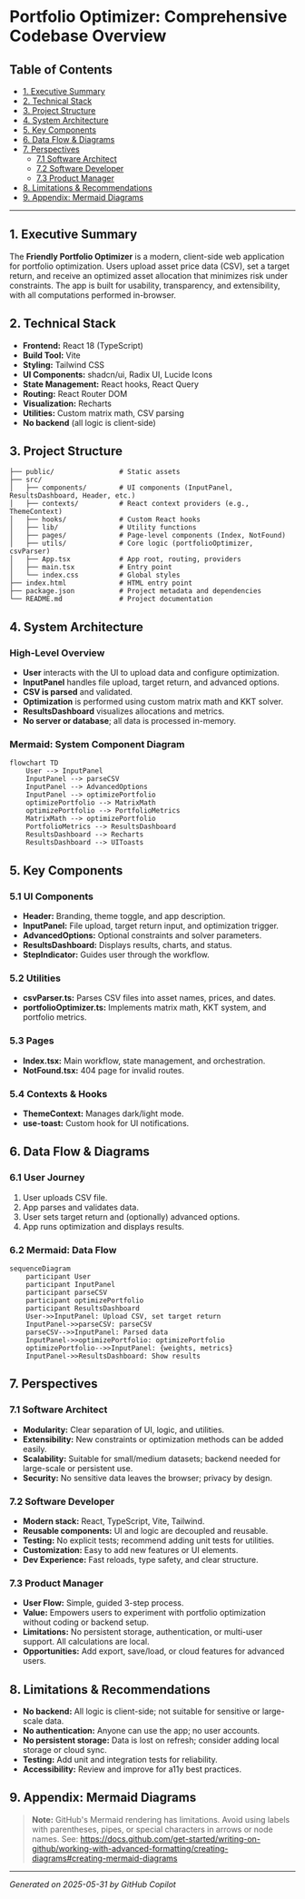 # Portfolio Optimizer: Comprehensive Codebase Overview

## Table of Contents
- [1. Executive Summary](#1-executive-summary)
- [2. Technical Stack](#2-technical-stack)
- [3. Project Structure](#3-project-structure)
- [4. System Architecture](#4-system-architecture)
- [5. Key Components](#5-key-components)
- [6. Data Flow & Diagrams](#6-data-flow--diagrams)
- [7. Perspectives](#7-perspectives)
  - [7.1 Software Architect](#71-software-architect)
  - [7.2 Software Developer](#72-software-developer)
  - [7.3 Product Manager](#73-product-manager)
- [8. Limitations & Recommendations](#8-limitations--recommendations)
- [9. Appendix: Mermaid Diagrams](#9-appendix-mermaid-diagrams)

---

## 1. Executive Summary

The **Friendly Portfolio Optimizer** is a modern, client-side web application for portfolio optimization. Users upload asset price data (CSV), set a target return, and receive an optimized asset allocation that minimizes risk under constraints. The app is built for usability, transparency, and extensibility, with all computations performed in-browser.

## 2. Technical Stack
- **Frontend:** React 18 (TypeScript)
- **Build Tool:** Vite
- **Styling:** Tailwind CSS
- **UI Components:** shadcn/ui, Radix UI, Lucide Icons
- **State Management:** React hooks, React Query
- **Routing:** React Router DOM
- **Visualization:** Recharts
- **Utilities:** Custom matrix math, CSV parsing
- **No backend** (all logic is client-side)

## 3. Project Structure
```
├── public/                # Static assets
├── src/
│   ├── components/        # UI components (InputPanel, ResultsDashboard, Header, etc.)
│   ├── contexts/          # React context providers (e.g., ThemeContext)
│   ├── hooks/             # Custom React hooks
│   ├── lib/               # Utility functions
│   ├── pages/             # Page-level components (Index, NotFound)
│   ├── utils/             # Core logic (portfolioOptimizer, csvParser)
│   ├── App.tsx            # App root, routing, providers
│   ├── main.tsx           # Entry point
│   └── index.css          # Global styles
├── index.html             # HTML entry point
├── package.json           # Project metadata and dependencies
└── README.md              # Project documentation
```

## 4. System Architecture

### High-Level Overview
- **User** interacts with the UI to upload data and configure optimization.
- **InputPanel** handles file upload, target return, and advanced options.
- **CSV is parsed** and validated.
- **Optimization** is performed using custom matrix math and KKT solver.
- **ResultsDashboard** visualizes allocations and metrics.
- **No server or database**; all data is processed in-memory.

### Mermaid: System Component Diagram
```mermaid
flowchart TD
    User --> InputPanel
    InputPanel --> parseCSV
    InputPanel --> AdvancedOptions
    InputPanel --> optimizePortfolio
    optimizePortfolio --> MatrixMath
    optimizePortfolio --> PortfolioMetrics
    MatrixMath --> optimizePortfolio
    PortfolioMetrics --> ResultsDashboard
    ResultsDashboard --> Recharts
    ResultsDashboard --> UIToasts
```

## 5. Key Components

### 5.1 UI Components
- **Header:** Branding, theme toggle, and app description.
- **InputPanel:** File upload, target return input, and optimization trigger.
- **AdvancedOptions:** Optional constraints and solver parameters.
- **ResultsDashboard:** Displays results, charts, and status.
- **StepIndicator:** Guides user through the workflow.

### 5.2 Utilities
- **csvParser.ts:** Parses CSV files into asset names, prices, and dates.
- **portfolioOptimizer.ts:** Implements matrix math, KKT system, and portfolio metrics.

### 5.3 Pages
- **Index.tsx:** Main workflow, state management, and orchestration.
- **NotFound.tsx:** 404 page for invalid routes.

### 5.4 Contexts & Hooks
- **ThemeContext:** Manages dark/light mode.
- **use-toast:** Custom hook for UI notifications.

## 6. Data Flow & Diagrams

### 6.1 User Journey
1. User uploads CSV file.
2. App parses and validates data.
3. User sets target return and (optionally) advanced options.
4. App runs optimization and displays results.

### 6.2 Mermaid: Data Flow
```mermaid
sequenceDiagram
    participant User
    participant InputPanel
    participant parseCSV
    participant optimizePortfolio
    participant ResultsDashboard
    User->>InputPanel: Upload CSV, set target return
    InputPanel->>parseCSV: parseCSV
    parseCSV-->>InputPanel: Parsed data
    InputPanel->>optimizePortfolio: optimizePortfolio
    optimizePortfolio-->>InputPanel: {weights, metrics}
    InputPanel->>ResultsDashboard: Show results
```

## 7. Perspectives

### 7.1 Software Architect
- **Modularity:** Clear separation of UI, logic, and utilities.
- **Extensibility:** New constraints or optimization methods can be added easily.
- **Scalability:** Suitable for small/medium datasets; backend needed for large-scale or persistent use.
- **Security:** No sensitive data leaves the browser; privacy by design.

### 7.2 Software Developer
- **Modern stack:** React, TypeScript, Vite, Tailwind.
- **Reusable components:** UI and logic are decoupled and reusable.
- **Testing:** No explicit tests; recommend adding unit tests for utilities.
- **Customization:** Easy to add new features or UI elements.
- **Dev Experience:** Fast reloads, type safety, and clear structure.

### 7.3 Product Manager
- **User Flow:** Simple, guided 3-step process.
- **Value:** Empowers users to experiment with portfolio optimization without coding or backend setup.
- **Limitations:** No persistent storage, authentication, or multi-user support. All calculations are local.
- **Opportunities:** Add export, save/load, or cloud features for advanced users.

## 8. Limitations & Recommendations
- **No backend:** All logic is client-side; not suitable for sensitive or large-scale data.
- **No authentication:** Anyone can use the app; no user accounts.
- **No persistent storage:** Data is lost on refresh; consider adding local storage or cloud sync.
- **Testing:** Add unit and integration tests for reliability.
- **Accessibility:** Review and improve for a11y best practices.

## 9. Appendix: Mermaid Diagrams

> **Note:** GitHub's Mermaid rendering has limitations. Avoid using labels with parentheses, pipes, or special characters in arrows or node names. See: https://docs.github.com/get-started/writing-on-github/working-with-advanced-formatting/creating-diagrams#creating-mermaid-diagrams

---

*Generated on 2025-05-31 by GitHub Copilot*
